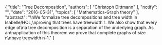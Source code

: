 {
    "title": "Tree Decomposition",
    "authors": [
        "Christoph Dittmann"
    ],
    "notify": "",
    "date": "2016-05-31",
    "topics": [
        "Mathematics-Graph theory"
    ],
    "abstract": "\nWe formalize tree decompositions and tree width in Isabelle/HOL,\nproving that trees have treewidth 1.  We also show that every edge of\na tree decomposition is a separation of the underlying graph. As an\napplication of this theorem we prove that complete graphs of size n\nhave treewidth n-1."
}